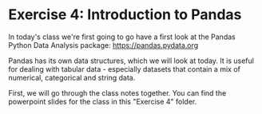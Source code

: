 # Exercise 4: Introduction to Pandas

In today's class we're first going to go have a first look at the Pandas Python Data Analysis package: https://pandas.pydata.org

Pandas has its own data structures, which we will look at today. It is useful for dealing with tabular data - especially datasets that contain a mix of numerical, categorical and string data.

First, we will go through the class notes together. You can find the powerpoint slides for the class in this "Exercise 4" folder.

